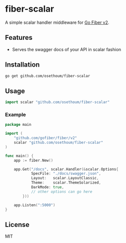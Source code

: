 # fiber-scalar

A simple scalar handler middleware for [Go Fiber v2](https://github.com/gofiber/fiber).

## Features

-   Serves the swagger docs of your API in scalar fashion

## Installation

```bash
go get github.com/osethoum/fiber-scalar
```

## Usage

```go
import scalar "github.com/osethoum/fiber-scalar"
```

### Example

```go
package main

import (
	"github.com/gofiber/fiber/v2"
	scalar "github.com/osethoum/fiber-scalar"
)

func main() {
    app := fiber.New()

    app.Get("/docs", scalar.Handler(&scalar.Options{
            SpecFile: "./docs/swagger.json",
            Layout:   scalar.LayoutClassic,
            Theme:    scalar.ThemeSolarized,
            DarkMode: true,
            // other options can go here
        }))

    app.Listen(":5000")
}
```

## License

MIT
